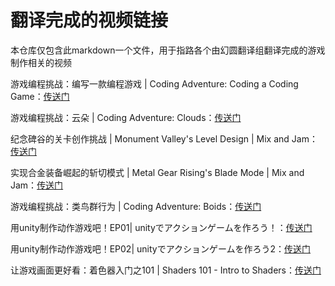 # 翻译完成的视频链接

本仓库仅包含此markdown一个文件，用于指路各个由幻圆翻译组翻译完成的游戏制作相关的视频



游戏编程挑战：编写一款编程游戏 | Coding Adventure: Coding a Coding Game：[传送门](www.bilibili.com/video/av75645898)

游戏编程挑战：云朵 | Coding Adventure: Clouds：[传送门]( https://www.bilibili.com/video/av77048065 )

纪念碑谷的关卡创作挑战 | Monument Valley's Level Design | Mix and Jam：[传送门]( https://www.bilibili.com/video/av77692640 )

实现合金装备崛起的斩切模式 | Metal Gear Rising's Blade Mode | Mix and Jam：[传送门]( https://www.bilibili.com/video/av77844244 )

游戏编程挑战：类鸟群行为 | Coding Adventure: Boids：[传送门]( https://www.bilibili.com/video/av78704025 )



用unity制作动作游戏吧！EP01| unityでアクションゲームを作ろう！：[传送门]( https://www.bilibili.com/video/av77970254 )

用unity制作动作游戏吧！EP02| unityでアクションゲームを作ろう2：[传送门]( https://www.bilibili.com/video/av78661155 )

让游戏画面更好看：着色器入门之101 | Shaders 101 - Intro to Shaders：[传送门]( https://www.bilibili.com/video/av79036466 )